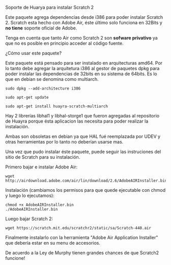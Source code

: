 Soporte de Huarya para instalar Scratch 2 

Este paquete agrega dependencias desde i386 para poder instalar Scratch 2.
Scratch esta hecho con Adobe Air, éste último solo funciona en 32Bits y **no
tiene** soporte oficial de Adobe.

Tenga en cuenta que tanto Air como Scratch 2 son **sofware privativo** ya que no 
es posible en principio acceder al código fuente.

¿Cómo usar este paquete?

Este paquete está pensado para ser instalado en arquitecturas amd64.
Por lo tanto debe agregar la arquitetura i386 al gestor de paquetes dpkg para
poder instalar las dependencias de 32bits en su sistema de 64bits. 
Es lo que en debian se denomina como multiarch.

    sudo dpkg --add-architecture i386
  
    sudo apt-get update
  
    sudo apt-get install huayra-scratch-multiarch

Hay 2 librerías libhal1 y libhal-storge1 que fueron agregadas al repositorio
de Huayra porque ésta aplicacion las necesita para poder realizar la instalación.

Ambas son obsoletas en debian ya que HAL fué reemplazada por UDEV y otras herramientas
por lo tanto no deberían usarse mas.

Una vez que pudo instalar éste paquete, puede seguir las instruciones del sitio
de Scratch para su instalación.

Primero bajar e instalar Adobe Air:

    wget http://airdownload.adobe.com/air/lin/download/2.6/AdobeAIRInstaller.bin

Instalación (cambiamos los permisos para que quede ejecutable con chmod y luego lo ejecutamos):

    chmod +x AdobeAIRInstaller.bin
    ./AdobeAIRInstaller.bin
    
Luego bajar Scratch 2:
  
    wget https://scratch.mit.edu/scratchr2/static/sa/Scratch-440.air
  
Finalmente instalarlo con la herramienta "Adobe Air Application Installer" que debería estar en su menu de accesorios.

De acuerdo a la Ley de Murphy tienen grandes chances de que Scratch2 funcione! 



